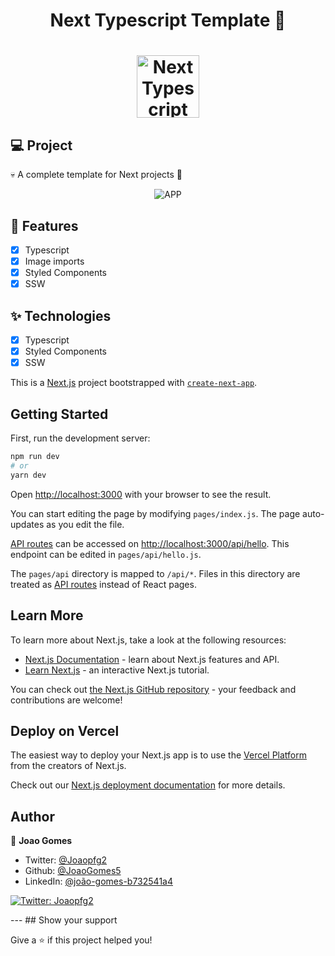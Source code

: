 <h1 align="center">
  Next Typescript Template 👋
</h1>
<h1 align="center">
 <img alt="Next Typescript Template" height="100" title="" src="https://i.imgur.com/eAlTT5L.png" />
</h1>

## 💻 Project

💀 A complete template for Next projects 🚀

<p align="center">

 <img src="https://i.imgur.com/2lWIHgJ.png" alt="APP"/>
</p>

## 🔨 Features

- [x] Typescript
- [x] Image imports
- [x] Styled Components
- [x] SSW

## ✨ Technologies

- [x] Typescript
- [x] Styled Components
- [x] SSW

This is a [Next.js](https://nextjs.org/) project bootstrapped with [`create-next-app`](https://github.com/vercel/next.js/tree/canary/packages/create-next-app).

## Getting Started

First, run the development server:

```bash
npm run dev
# or
yarn dev
```

Open [http://localhost:3000](http://localhost:3000) with your browser to see the result.

You can start editing the page by modifying `pages/index.js`. The page auto-updates as you edit the file.

[API routes](https://nextjs.org/docs/api-routes/introduction) can be accessed on [http://localhost:3000/api/hello](http://localhost:3000/api/hello). This endpoint can be edited in `pages/api/hello.js`.

The `pages/api` directory is mapped to `/api/*`. Files in this directory are treated as [API routes](https://nextjs.org/docs/api-routes/introduction) instead of React pages.

## Learn More

To learn more about Next.js, take a look at the following resources:

- [Next.js Documentation](https://nextjs.org/docs) - learn about Next.js features and API.
- [Learn Next.js](https://nextjs.org/learn) - an interactive Next.js tutorial.

You can check out [the Next.js GitHub repository](https://github.com/vercel/next.js/) - your feedback and contributions are welcome!

## Deploy on Vercel

The easiest way to deploy your Next.js app is to use the [Vercel Platform](https://vercel.com/new?utm_medium=default-template&filter=next.js&utm_source=create-next-app&utm_campaign=create-next-app-readme) from the creators of Next.js.

Check out our [Next.js deployment documentation](https://nextjs.org/docs/deployment) for more details.

## Author

👤 **Joao Gomes**

- Twitter: [@Joaopfg2](https://twitter.com/Joaopfg2)
- Github: [@JoaoGomes5](https://github.com/JoaoGomes5)
- LinkedIn: [@joão-gomes-b732541a4](https://linkedin.com/in/joão-gomes-b732541a4)

<p>
    <a href="https://twitter.com/Joaopfg2" target="_blank">
    <img alt="Twitter: Joaopfg2" src="https://img.shields.io/twitter/follow/Joaopfg2.svg?style=social" />
  </a>
</p>
---
## Show your support

Give a ⭐️ if this project helped you!

